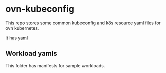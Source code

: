 # ovn-kubeconfig
This repo stores some common kubeconfig and k8s resource
yaml files for ovn kubernetes.

It has 
  [yaml](#Workload-yamls)

## Workload yamls
This folder has manifests for sample workloads.
